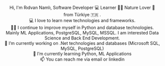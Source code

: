 <!--
**ridvannamli/ridvannamli** is a ✨ _special_ ✨ repository because its `README.md` (this file) appears on your GitHub profile.
-->
<center>
Hi, I'm Rıdvan Namlı, Software Developer 💻 Learner 👨‍💻 Nature Lover 🌳 from Türkiye 🇹🇷 .</br>
💻 I love to learn new technologies and frameworks.</br>
🧑‍💼 I continue to improve myself in Python and database technologies. Mainly ML Applications, PostgreSQL, MySQL, MSSQL. I am interested Data Science and Back End Development.</br>
🔭 I’m currently working on .Net technologies and databases (Microsoft SQL, MySQL, PostgreSQL)</br>
🌱 I’m currently learning Python, ML Applications</br>
📫 You can reach me via email or linkedin</br>
</center>




